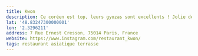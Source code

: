 ```yaml
---
title: Kwon
description: Ce coréen est top, leurs gyozas sont excellents ! Jolie découverte de leur bibimbap. Petite terrasse au calme dans Paris 👌🏻.
lat: '48.83247300000001'
lon: '2.3296211'
address: 7 Rue Ernest Cresson, 75014 Paris, France
website: https://www.instagram.com/restaurant_kwon/
tags: restaurant asiatique terrasse
---
```

